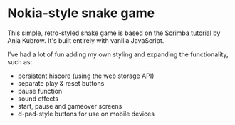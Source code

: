 # Nokia-style snake game

This simple, retro-styled snake game is based on the [Scrimba tutorial](https://scrimba.com/learn/snakegame) by Ania Kubrow. It's built entirely with vanilla JavaScript.

I've had a lot of fun adding my own styling and expanding the functionality, such as:

- persistent hiscore (using the web storage API)
- separate play & reset buttons
- pause function
- sound effects
- start, pause and gameover screens
- d-pad-style buttons for use on mobile devices
